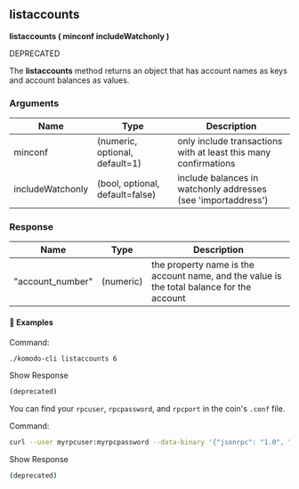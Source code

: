 ## listaccounts

**listaccounts ( minconf includeWatchonly )**

DEPRECATED

The **listaccounts** method returns an object that has account names as keys and account balances as values.

### Arguments

| Name             | Type                            | Description                                                  |
| ---------------- | ------------------------------- | ------------------------------------------------------------ |
| minconf          | (numeric, optional, default=1)  | only include transactions with at least this many confirmations |
| includeWatchonly | (bool, optional, default=false) | include balances in watchonly addresses (see 'importaddress') |

### Response

| Name             | Type      | Description                                                  |
| ---------------- | --------- | ------------------------------------------------------------ |
| "account_number" | (numeric) | the property name is the account name, and the value is the total balance for the account |

#### 📌 Examples

Command:

```bash
./komodo-cli listaccounts 6
```

Show Response

```bash
(deprecated)
```

You can find your `rpcuser`, `rpcpassword`, and `rpcport` in the coin's `.conf` file.

Command:

```bash
curl --user myrpcuser:myrpcpassword --data-binary '{"jsonrpc": "1.0", "id":"curltest", "method": "listaccounts", "params": [6] }' -H 'content-type: text/plain;' http://127.0.0.1:myrpcport/
```

Show Response

```bash
(deprecated)
```